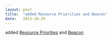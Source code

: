```yaml
---
layout: post
title:  "added Resource Priorities and Beacon"
date:   2013-10-29
---
```


added [Resource Priorities](/spec/resource-priorities) and [Beacon](/spec/beacon)

